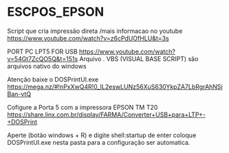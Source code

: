 # ESCPOS_EPSON
Script que cria impressão direta
/mais informacao no youtube https://www.youtube.com/watch?v=z6cPdUOfHLU&t=3s

PORT PC LPT5 FOR USB https://www.youtube.com/watch?v=54Gt7ZcQO5Q&t=151s
Arquivo . VBS (VISUAL BASE SCRIPT) são arquivos nativo do windows 

Atenção baixe o DOSPrintUI.exe https://mega.nz/#!nPxXwQ4R!0_IL2eswLUNz56XuS630YkpZA7LbRgrAhNSjBan-vtQ

Cofigure a Porta 5 com a impressora EPSON TM T20
https://share.linx.com.br/display/FARMA/Converter+USB+para+LTP+-+DOSPrint

Aperte (botão windows + R) e digite shell:startup de enter
coloque DOSPrintUI.exe nesta pasta para a configuração ser automatica.
